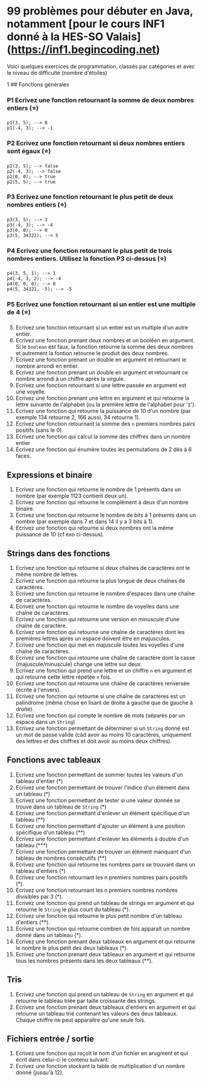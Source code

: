 # 99 problèmes pour débuter en Java, notamment [pour le cours INF1 donné à la HES-SO Valais] (https://inf1.begincoding.net)

Voici quelques exercices de programmation, classés par catégories et avec le niveau de difficulté (nombre d'étoiles)

1 ## Fonctions générales

### P1 Ecrivez une fonction retournant la somme de deux nombres entiers (:star:)
```
p1(3, 5); --> 8
p1(-4, 3); --> -1
```

### P2 Ecrivez une fonction retournant si deux nombres entiers sont égaux (:star:)
```
p2(3, 5); --> false
p2(-4, 3); --> false
p2(0, 0); --> true
p2(5, 5); --> true
```

### P3 Ecrivez une fonction retournant le plus petit de deux nombres entiers (:star:)
```
p3(3, 5); --> 3
p3(-4, 3); --> -4
p3(0, 0); --> 0
p3(5, 34321); --> 5
```

### P4 Ecrivez une fonction retournant le plus petit de trois nombres entiers. Utilisez la fonction P3 ci-dessus (:star:)
```
p4(3, 5, 1); --> 1
p4(-4, 3, 2); --> -4
p4(0, 0, 0); --> 0
p4(5, 34321, -5); --> -5
```

### P5 Ecrivez une fonction retournant si un entier est une multiple de 4 (:star:)


5. Ecrivez une fonction retournant si un entier est un multiple d'un autre entier.
6. Ecrivez une fonction prenant deux nombres et un booléen en argument. Si le `boolean` est faux, la fonction retourne la somme des deux nombres et autrement la fontion retourne le produit des deux nombres.
7. Ecrivez une fonction prenant un double en argument et retournant le nombre arrondi en entier.
8. Ecrivez une fonction prenant un double en argument et retournant ce nombre arrondi à un chiffre après la virgule.
9. Ecrivez une fonction retournant si une lettre passée en argument est une voyelle.
10. Ecrivez une fonction prenant une lettre en argument et qui retourne la lettre suivante de l'alphabet (ou la première lettre de l'alphabet pour 'z').
11. Ecrivez une fonction qui retourne la puissance de 10 d'un nombre (par exemple 134 retourne 2, 166 aussi, 34 retourne 1).
12. Ecrivez une fonction retournant la somme des `n` premiers nombres pairs positifs (sans le 0).
13. Ecrivez une fonction qui calcul la somme des chiffres dans un nombre entier
13. Ecrivez une fonction qui énumère toutes les permutations de 2 dés à 6 faces.

## Expressions et binaire
1. Ecrivez une fonction qui retourne le nombre de 1 présents dans un nombre (par exemple 1123 contient deux un).
1. Ecrivez une fonction qui retourne le complément à deux d'un nombre binaire.
1. Ecrivez une fonction qui retourne le nombre de bits à 1 présents dans un nombre (par exemple dans 7 et dans 14 il y a 3 bits à 1).
1. Ecrivez une fonction qui retourne si deux nombres ont la même puissance de 10 (cf exo ci-dessus).

## Strings dans des fonctions
1. Ecrivez une fonction qui retourne si deux chaînes de caractères ont le même nombre de lettres.
1. Ecrivez une fonction qui retourne la plus longue de deux chaînes de caractères.
1. Ecrivez une fonction qui retourne le nombre d'espaces dans une chaîne de caractères.
1. Ecrivez une fonction qui retourne le nombre de voyelles dans une chaîne de caractères.
1. Ecrivez une fonction qui retourne une version en minuscule d'une chaîne de caractère.
1. Ecrivez une fonction qui retourne une chaîne de caractères dont les premières lettres après un espace doivent être en majuscules.
1. Ecrivez une fonction qui met en majuscule toutes les voyelles d'une chaîne de caractères.
1. Ecrivez une fonction qui retourne une chaîne de caractère dont la casse (majuscule/minuscule) change une lettre sur deux.
1. Ecrivez une fonction qui prend une lettre et un chiffre `n` en argument et qui retourne cette lettre répétée `n` fois.
1. Ecrivez une fonction qui retourne une chaîne de caractères renversée (écrite à l'envers).
1. Ecrivez une fonction qui retourne si une chaîne de caractères est un palindrome (même chose en lisant de droite à gauche que de gauche à droite).
1. Ecrivez une fonction qui compte le nombre de mots (séparés par un espace dans un `String`)
1. Ecrivez une fonction permettant de déterminer si un `String` donné est un mot de passe valide (càd avoir au moins 10 caractères, uniquement des lettres et des chiffres et doit avoir au moins deux chiffres).

## Fonctions avec tableaux
1. Ecrivez une fonction permettant de sommer toutes les valeurs d'un tableau d'entier (*)
1. Ecrivez une fonction permettant de trouver l'indice d'un élément dans un tableau (*)
1. Ecrivez une fonction permettant de tester si une valeur donnée se trouve dans un tableau de `String` (*)
1. Ecrivez une fonction permettant d'enlever un élément spécifique d'un tableau (**)
1. Ecrivez une fonction permettant d'ajouter un élément à une position spécifique d'un tableau (**)
1. Ecrivez une fonction permettant d'enlever les éléments à double d'un tableau (***)
1. Ecrivez une fonction permettant de trouver un élément manquant d'un tableau de nombres consécutifs (**)
1. Ecrivez une fonction qui retourne les nombres pairs se trouvant dans un tableau d'entiers (*)
1. Ecrivez une fonction retournant les n premiers nombres pairs positifs (*).
1. Ecrivez une fonction retournant les n premiers nombres nombres divisibles par 3 (*).
1. Ecrivez une fonction qui prend un tableau de strings en argument et qui retourne le `String` le plus court du tableau (*).
1. Ecrivez une fonction qui retourne le plus petit nombre d'un tableau d'entiers (**).
1. Ecrivez une fonction qui retourne combien de fois apparaît un nombre donné dans un tableau (*).
1. Ecrivez une fonction prenant deux tableaux en argument et qui retourne le nombre le plus petit des deux tableaux (*).
1. Ecrivez une fonction prenant deux tableaux en argument et qui retourne tous les nombres présents dans les deux tableaux (**).

## Tris
1. Ecrivez une fonction qui prend un tableau de `String` en argument et qui retourne le tableau triée par taille croissante des strings.
1. Ecrivez une fonction prenant deux tableaux d'entiers en argument et qui retourne un tableau trié contenant les valeurs des deux tableaux. Chaque chiffre ne peut apparaître qu'une seule fois.

## Fichiers entrée / sortie
1. Ecrivez une fonction qui reçoit le nom d'un fichier en arugment et qui écrit dans celui-ci le contenu suivant:
1. Ecrivez une fonction stockant la table de multiplication d'un nombre donné (jusqu'à 12).

